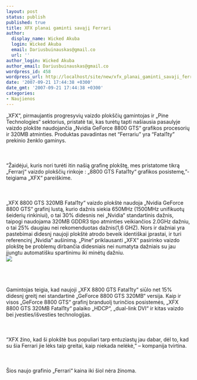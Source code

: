 ```yaml
---
layout: post
status: publish
published: true
title: XFX planai gaminti savąjį Ferrari
author:
  display_name: Wicked Akuba
  login: Wicked Akuba
  email: Dariusbuinauskas@gmail.co
  url: ''
author_login: Wicked Akuba
author_email: Dariusbuinauskas@gmail.co
wordpress_id: 458
wordpress_url: http://localhost/site/new/xfx_planai_gaminti_savaji_ferrari/
date: '2007-09-21 17:44:38 +0300'
date_gmt: '2007-09-21 17:44:38 +0300'
categories:
- Naujienos
---
```

<p>„XFX“, pirmaujantis progresyvių vaizdo plokščių gamintojas ir „Pine Technologies“ sektorius, pristatė tai, kas turėtų tapti našiausia pasaulyje vaizdo plokšte naudojančia „Nvidia GeForce 8800 GTS“ grafikos procesorių ir 320MB atminties. Produktas pavadintas net “Ferrariu” yra “Fatal1ty” prekinio ženklo gaminys.<br />
<br><br />
<br>“Žaidėjui, kuris nori turėti itin našią grafinę plokštę, mes pristatome tikrą „Ferrarį“ vaizdo plokščių rinkoje : „8800 GTS Fatal1ty“ grafikos posistemę,”- teigiama „XFX“ pareiškime.<br />
<br><br />
<br>„XFX 8800 GTS 320MB Fatal1ty“ vaizdo plokštė naudoja „Nvidia GeForce 8800 GTS“ grafinį lustą, kurio dažnis siekia 650MHz (1500MHz unifikuotų šeiderių rinkiniui), o tai 30% didesnis nei „Nvidia“ standartinis  dažnis, taipogi naudojama 320MB GDDR3 tipo atminties veikiančios 2.0GHz dažniu, o tai 25% daugiau nei rekomenduotas dažnis(1,6 GHZ). Nors ir dažniai yra pastebimai didesnį naujoji plokštė atrodo beveik identiškai įprastai, ir turi referencinį „Nvidia“ aušinimą. „Pine“ priklausanti „XFX“ pasirinko vaizdo plokštę be problemų dirbančia didesniais nei numatyta dažniais su jau įjungtu automatišku spartinimu iki minėtų dažniu.<br><img src=" http://www.ipix.lt/out.php/i247556_XFX8800GTS004LG.jpg"><br><br />
<br><br />
<br>Gamintojas teigia, kad naujoji  „XFX 8800 GTS Fatal1ty“ siūlo net 15% didesnį greitį nei standartinė „GeForce 8800 GTS 320MB“ versija. Kaip ir visos „GeForce 8800 GTS“ grafinį branduolį turinčios posistemės, „XFX 8800 GTS 320MB Fatal1ty“ palaiko „HDCP“, „dual-link DVI“ ir kitas vaizdo bei įvesties/išvesties technologijas.<br />
<br><br />
<br>“XFX žino, kad ši plokštė bus populiari tarp entuziastų jau dabar, dėl to, kad su šia Ferrari jie lėks taip greitai, kaip niekada nelėkė,” – kompanija tvirtina.<br />
<br><br />
<br>Šios naujo grafinio „Ferrari“ kaina iki šiol nėra žinoma.<br />
<br></p>
